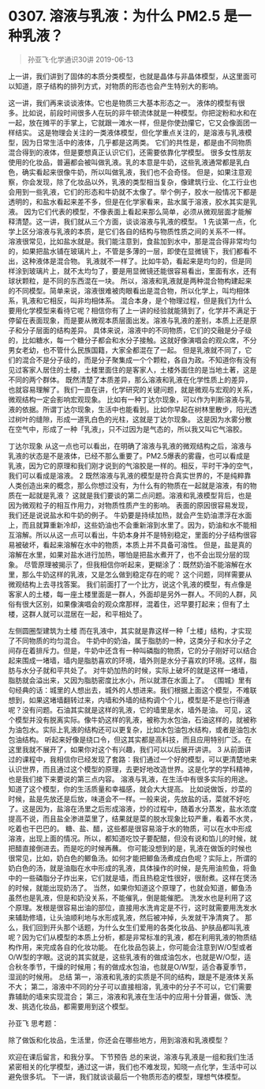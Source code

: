 # 0307. 溶液与乳液：为什么 PM2.5 是一种乳液？
> 孙亚飞·化学通识30讲
2019-06-13

上一讲，我们讲到了固体的本质分类模型，也就是晶体与非晶体模型，从这里面可以知道，原子结构的排列方式，对物质的形态也会产生特别大的影响。

这一讲，我们再来谈谈液体。它也是物质三大基本形态之一。
液体的模型有很多。比如说，前段时间很多人在玩的非牛顿流体就是一种模型。你把淀粉和水和在一起，放在摊平的手掌上，它就跟一滩水一样，但是你使劲攥它，它又会像面团一样结实。
这是物理会关注的一类液体模型，但化学重点关注的，是溶液与乳液模型，因为日常生活中的液体，几乎都是这两类。
它们的共性是，都是由不同物质混合得到的液体，但是要想真正认识它们，还需要依靠化学模型。
很多女性朋友使用的化妆品，普遍都会被叫做乳液。乳的本意是牛奶，这些乳液通常都是乳白色，确实看起来很像牛奶，所以叫做乳液，我们也不会奇怪。
但是，如果注意观察，你会发现，除了化妆品以外，乳液的类型相当复杂，像建筑行业、化工行业也会用到一些乳液，它们的形态和牛奶就不太像了。举个例子，胶水一般情况下都是透明的，和盐水看起来差不多，但是在化学家看来，盐水属于溶液，胶水其实是乳液。
因为它们代表的模型，不像表面上看起来那么简单，必须从微观层面才能解释清楚。这一讲，我们就从三个方面，谈谈溶液与乳液的模型。
1
先谈第一点，化学上区分溶液与乳液的本质，是它们各自的结构与物质性质之间的关系不一样。
溶液很常见，比如盐水就是。我们能注意到，食盐加到水中，那是混合得非常均匀的，如果把盐水铺在玻璃片上，不管是多薄的一层，即使在显微镜下，我们都看不出，这种液体是混合物。
乳液就不一样了。比如牛奶，看起来是均匀的，但是同样涂到玻璃片上，就不太均匀了，要是用显微镜还能很容易看出，里面有水，还有球状颗粒，是不同的东西混在一块。
所以，溶液和乳液就是两种混合物构建起来的不同模型。简单来说，溶液很难被肉眼看出是混合物，所以化学上，叫均相体系，乳液和它相反，叫非均相体系。
混合本身，是个物理过程，但是我们为什么要用化学模型来看待它呢？相信你有了上一讲的经验就能猜到了，化学并不满足于停留在表面现象，而是要从微观本质层面出发。溶液与乳液的差别，本质上还是原子和分子层面的结构差异。
具体来说，溶液中的不同物质，它们的交融是分子级的，比如糖水，每一个糖分子都会和水分子接触。这就好像演唱会的观众席，不分男女老幼，也不管什么民族国籍，大家全都混在了一起。
但是乳液就不同了，它们的混合不是分子级的，而是分子聚集成一个个颗粒，各自为政。不知道你有没有见过客家人居住的土楼，土楼里面住的是客家人，土楼外面住的是当地土著，这是不同的两个群体。
既然清楚了本质差异，那么溶液和乳液在化学性质上的差异，也就容易理解了。我们一直在讲，化学研究的关键问题，就是微观与宏观的关系，微观结构一定会影响宏观现象。
比如有一种丁达尔现象，可以作为判断溶液与乳液的依据。所谓丁达尔现象，生活中也能看到。比如你早起在树林里散步，阳光透过树叶的缝隙，形成一道乳白色的光柱，这就是丁达尔现象。
这是因为水雾分散在空气中，形成了一种「乳液」，只不过因为是气态的，所以我又叫它气溶胶。

丁达尔现象
从这一点也可以看出，在明确了溶液与乳液的微观结构之后，溶液与乳液的状态是不是液体，已经不那么重要了。PM2.5爆表的雾霾，也可以看成是乳液，因为它的原理和我们刚才说到的气溶胶是一样的。相反，平时干净的空气，我们可以看成是溶液。
2
既然溶液与乳液的模型是符合真实世界的，不是纯粹靠人类创造出来的概念，那么你想过没有，为什么有的物质在一起就是溶液，有的物质在一起就是乳液？
这就是我们要谈的第二点问题。溶液和乳液模型背后，也是因为微观粒子的相互作用力，对物质性质产生的影响。
表面的原因很容易发现，我们还是说说盐水和牛奶的例子。
牛奶要是持续加热，就会产生奶油漂浮在水面上，而且就算重新冷却，这些奶油也不会重新溶到水里了。因为，奶油和水不能相互溶解。所以从这一点可以看出，牛奶本身并不是特别稳定，里面的分子结构很容易被破坏，看起来溶解在水中的物质，本质上并不具备可溶性。
但是，盐是真的溶解在水里，如果对盐水进行加热，哪怕是把盐水煮开了，也不会出现分层的现象。
尽管原理被揭示了，但我相信你听起来，更糊涂了：既然奶油不能溶解在水里，那么牛奶这样的乳液，又是怎么做到稳定存在的呢？
这个问题，同样需要从微观结构上去寻找答案。
我们前面打了一个比方，说这个乳液的模型，有点像是客家人的土楼，每一座土楼里面是一群人，外面却是另外一群人。不同的人群，风俗有很大区别，如果像演唱会的观众席那样，混着住，迟早要打起来；但有了土楼，这群人就可以混居在一起，和平相处了。

左侧圆圈型建筑为土楼
而在乳液中，其实就是靠这样一种「土楼」结构，才实现了不同物质的均匀混合。
牛奶中的奶油，属于脂肪的一种，这类分子和水分子之间存在着排斥力。但是，牛奶中还含有一种叫磷脂的物质，它的分子刚好可以结合起来围成一堵墙，墙内是脂肪喜欢的环境，墙外则是水分子喜欢的环境。这样，脂肪与水分子就和平共处了。
对牛奶加热的时候，实际上破坏的就是这样一堵墙，脂肪就会溢出来，又因为脂肪密度比水小，所以就漂在水面上了。
《围城》里有句经典的话：城里的人想出去，城外的人想进来。我们根据上面这个模型，不难联想到，如果这堵墙翻转过来，内墙和外墙的结构调个个儿，模型是不是也行得通呢？没有问题。石油其实就是这样的乳液，它的墙里是水，墙外是油。
可见，这个模型并没有脱离实际。像牛奶这样的乳液，被称为水包油，石油这样的，就被称为油包水。实际上乳液的结构还可以更复杂，比如水包油包水结构，或者是油包水包油结构。
听起来好像是绕口令，但这其实都是高科技，而且应用特别广泛。在这里我就不展开了，如果你对这个有兴趣，我们可以以后展开讲讲。
3
从前面讲过的课程中，我相信你已经发现了套路：我们通过一个好的模型，可以更清楚地来认识世界，而且通过这个模型的原理，去更好地改造世界。这是化学的学科精神，也是我们接下来要说的第三点内容。
溶液与乳液，在生活中有很多实际的用途。知道了这个模型，你的生活质量和幸福感，就会大大提高。
比如说做饭，炒菜的时候，盐是先放还是后放，味道会不一样。一般来说，先放盐的话，菜就不好吃了。这是因为，盐溶在汤里之后形成溶液，炒的过程中，随着水分蒸发，盐水浓度提高不说，而且盐全渗进菜里了，结果就是菜的脱水现象比较严重，看着不水灵，吃着也干巴巴的。
糖、盐、醋，这些都是很容易溶于水的物质，可以在水中形成溶液，出现上面的情况。所以，都知道吃饺子要配醋，但没有说和馅儿的时候，就把醋直接倒进去。而是吃的时候再蘸。
你可能没想到的是，乳液在做饭的时候也很常见，比如，奶白色的鲫鱼汤。如何才能把鲫鱼汤煮成白色呢？实际上，所谓的奶白色的汤，就是油脂在水中形成的乳液，具体操作的时候，是先用油煎鱼，将鱼中的一些磷脂分子炸出来，它们就是墙，而且热稳定性很好，很耐煮。这样在煲汤的时候，就能出现奶汤了。
当然，如果你知道这个原理了，也就会知道，鲫鱼汤虽然也是乳液，但是和奶没关系，不能催乳，倒是能催肥。
洗发水也是利用了这个原理。发根是很容易出油的部位，直接用水洗肯定是不行，这时就需要用洗发水来辅助修墙，让头油顺利地与水形成乳液，然后被冲掉，头发就干净清爽了。
那么，我们回到开头那个话题，为什么女生们爱用的各类化妆品、护肤品都叫乳液呢？因为它们从模型的本质上分析，都是非常标准的乳液，都在利用乳液的物质结构作用，来完成各自的化妆功能。
在化妆品包装上，你可能会注意到W/O型或者O/W型的字眼。这说的其实就是，这些乳液有的做成油包水，也就是W/O型，适合秋冬季节，干燥的时候用；有的做成水包油，也就是O/W型，适合春夏季节，湿润的时候用。
总结
第一，溶液和乳液的实质是不同的结构，跟是不是液体关系不大；
第二，溶液中不同的分子可以直接相溶，乳液中的分子不可以，它们需要靠辅助的墙来实现混合；
第三，溶液和乳液在生活中的应用十分普遍，做饭、洗发、挑选化妆品，都需要用到这个模型。

孙亚飞
思考题：

除了做饭和化妆品，生活里，你还会在哪些地方，用到溶液和乳液模型？

欢迎在课后留言，和我分享。
下节预告
总的来说，溶液与乳液是一组和我们生活紧密相关的化学模型，通过这一讲，我们也不难发现，知晓一点化学，生活中可以避免很多坑。
下一讲，我们就谈谈最后一个物质形态的模型，理想气体模型。

